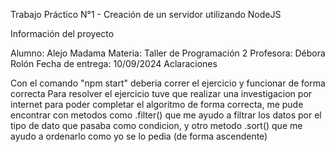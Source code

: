 Trabajo Práctico N°1 - Creación de un servidor utilizando NodeJS

Información del proyecto

Alumno: Alejo Madama
Materia: Taller de Programación 2
Profesora: Débora Rolón
Fecha de entrega: 10/09/2024
Aclaraciones

Con el comando "npm start" deberia correr el ejercicio y funcionar de forma correcta Para resolver el ejercicio tuve que realizar una investigacion por internet para poder completar el algoritmo de forma correcta, me pude encontrar con metodos como .filter() que me ayudo a filtrar los datos por el tipo de dato que pasaba como condicion, y otro metodo .sort() que me ayudo a ordenarlo como yo se lo pedia (de forma ascendente)